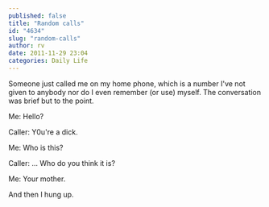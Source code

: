```yaml
---
published: false
title: "Random calls"
id: "4634"
slug: "random-calls"
author: rv
date: 2011-11-29 23:04
categories: Daily Life
---
```

Someone just called me on my home phone, which is a number I've not given to anybody nor do I even remember (or use) myself. The conversation was brief but to the point.

Me: Hello?

Caller: Y0u're a dick.

Me: Who is this?

Caller: ... Who do you think it is?

Me: Your mother.

And then I hung up.